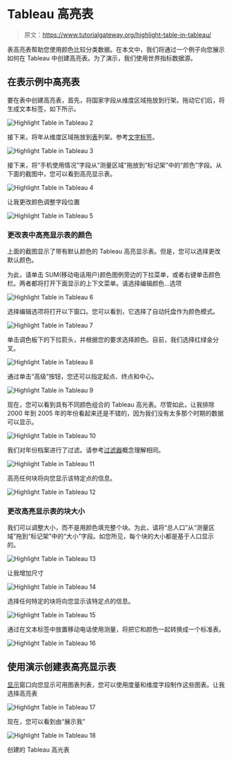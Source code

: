 # Tableau 高亮表

> 原文：<https://www.tutorialgateway.org/highlight-table-in-tableau/>

表高亮表帮助您使用颜色比较分类数据。在本文中，我们将通过一个例子向您展示如何在 Tableau 中创建高亮表。为了演示，我们使用世界指标数据源。

## 在表示例中高亮表

要在表中创建高亮表，首先，将国家字段从维度区域拖放到行架。拖动它们后，将生成文本标签，如下所示。

![Highlight Table in Tableau 2](img/0f9795ffd2f95b05b5da25376a2376bc.png)

接下来，将年从维度区域拖放到[表](https://www.tutorialgateway.org/tableau/)列架。参考[文字标签](https://www.tutorialgateway.org/tableau-text-label/)。

![Highlight Table in Tableau 3](img/1d0973078a575441ff7f3bba8ef99204.png)

接下来，将“手机使用情况”字段从“测量区域”拖放到“标记架”中的“颜色”字段。从下面的截图中，您可以看到高亮显示表。

![Highlight Table in Tableau 4](img/c01aa24d35cdd63952873094196ccaa5.png)

让我更改颜色调整字段位置

![Highlight Table in Tableau 5](img/48527b8c23f23a3db57c9c2d8fa05559.png)

### 更改表中高亮显示表的颜色

上面的截图显示了带有默认颜色的 Tableau 高亮显示表。但是，您可以选择更改默认颜色。

为此，请单击 SUM(移动电话用户)颜色图例旁边的下拉菜单，或者右键单击颜色栏。两者都将打开下面显示的上下文菜单。请选择编辑颜色…选项

![Highlight Table in Tableau 6](img/e92ea905aa21550fdeba178e4a774ced.png)

选择编辑选项将打开以下窗口。您可以看到，它选择了自动托盘作为颜色模式。

![Highlight Table in Tableau 7](img/fd56ee0c36dc204e8728039bfdcef6e8.png)

单击调色板下的下拉箭头，并根据您的要求选择颜色。目前，我们选择红绿金分叉。

![Highlight Table in Tableau 8](img/280b42c61a0a13a986248cf630c5a4da.png)

通过单击“高级”按钮，您还可以指定起点、终点和中心。

![Highlight Table in Tableau 9](img/c7841dc82a941e5c0928215496d7c8a9.png)

现在，您可以看到具有不同颜色组合的 Tableau 高光表。尽管如此，让我排除 2000 年到 2005 年的年份看起来还是不错的，因为我们没有太多那个时期的数据可以显示。

![Highlight Table in Tableau 10](img/4b6c824b7987df96fe1c869120030c86.png)

我们对年份档案进行了过滤。请参考[过滤器](https://www.tutorialgateway.org/tableau-filters/)概念理解相同。

![Highlight Table in Tableau 11](img/5ac36c40cb9cd5cab5b8f5953ebe4160.png)

高亮任何块将向您显示该特定点的信息。

![Highlight Table in Tableau 12](img/5a1e30a38a2d7f0764323b6dd6b8761c.png)

### 更改高亮显示表的块大小

我们可以调整大小，而不是用颜色填充整个块。为此，请将“总人口”从“测量区域”拖到“标记架”中的“大小”字段。如您所见，每个块的大小都是基于人口显示的。

![Highlight Table in Tableau 13](img/651c4238f299fdf79b6968237a8125c8.png)

让我增加尺寸

![Highlight Table in Tableau 14](img/b043cc2eac0d1156df85d2c8e4312fbb.png)

选择任何特定的块将向您显示该特定点的信息。

![Highlight Table in Tableau 15](img/4fbc23b727c3b4a2863fecb39c9aea3a.png)

通过在文本标签中放置移动电话使用测量，将把它和颜色一起转换成一个标准表。

![Highlight Table in Tableau 16](img/b78dd685de3eb819cd261a379f836c07.png)

## 使用演示创建表高亮显示表

[显示](https://www.tutorialgateway.org/tableau-show-me/)窗口向您显示可用图表列表，您可以使用度量和维度字段制作这些图表。让我选择高亮表

![Highlight Table in Tableau 17](img/d12a8cb5dca6be3b56a0d4d958c5f32c.png)

现在，您可以看到由“展示我”

![Highlight Table in Tableau 18](img/22a43446fb5b3a13d739138357c55851.png)

创建的 Tableau 高光表